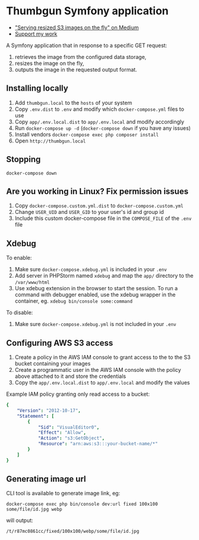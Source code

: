 Thumbgun Symfony application
============================

* ["Serving resized S3 images on the fly" on Medium](https://medium.com/@dotcom.software/serving-resized-s3-images-on-the-fly-2ed98e10bf3a)
* [Support my work](https://medium.com/@dotcom.software)

A Symfony application that in response to a specific GET request:

1. retrieves the image from the configured data storage,
2. resizes the image on the fly,
3. outputs the image in the requested output format.

## Installing locally

1. Add `thumbgun.local` to the `hosts` of your system
2. Copy `.env.dist` to `.env` and modify which `docker-compose.yml` files to use
3. Copy `app/.env.local.dist` to `app/.env.local` and modify accordingly
4. Run `docker-compose up -d` (`docker-compose down` if you have any issues)
5. Install vendors `docker-compose exec php composer install`
6. Open `http://thumbgun.local`

## Stopping

`docker-compose down`

## Are you working in Linux? Fix permission issues

1. Copy `docker-compose.custom.yml.dist` to `docker-compose.custom.yml`
2. Change `USER_UID` and `USER_GID` to your user's id and group id
3. Include this custom docker-compose file in the `COMPOSE_FILE` of the `.env` file 

## Xdebug

To enable:

1. Make sure `docker-compose.xdebug.yml` is included in your `.env`
2. Add server in PHPStorm named `xdebug` and map the `app/` directory to the `/var/www/html`
3. Use xdebug extension in the browser to start the session. To run a command with debugger 
   enabled, use the xdebug wrapper in the container, eg. `xdebug bin/console some:command`

To disable:

1. Make sure `docker-compose.xdebug.yml` is not included in your `.env`

## Configuring AWS S3 access

1. Create a policy in the AWS IAM console to grant access to the 
   to the S3 bucket containing your images
2. Create a programmatic user in the AWS IAM console 
   with the policy above attached to it and store the credentials
3. Copy the `app/.env.local.dist` to `app/.env.local` and modify the values

Example IAM policy granting only read access to a bucket:

```yaml
{
    "Version": "2012-10-17",
    "Statement": [
        {
            "Sid": "VisualEditor0",
            "Effect": "Allow",
            "Action": "s3:GetObject",
            "Resource": "arn:aws:s3:::your-bucket-name/*"
        }
    ]
}
```

## Generating image url

CLI tool is available to generate image link, eg:

`docker-compose exec php bin/console dev:url fixed 100x100 some/file/id.jpg webp`

will output:

`/t/r87mc0861cc/fixed/100x100/webp/some/file/id.jpg`
